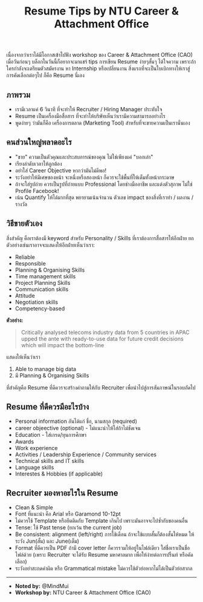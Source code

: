 ﻿---
layout: post
title: Resume Tips by NTU Career & Attachment Office
---

เนื่องจากว่าเราได้มีโอกาสเข้าไปฟัง workshop ของ Career & Attachment Office (CAO) เมื่อวันก่อนๆ บล็อกในวันนี้ก็อยากจะมาแชร์ tips การเขียน Resume ง่ายๆสั้นๆ ได้ใจความ เพราะถ้าใครกำลังจะเตรียมตัวสมัครงาน หา Internship หรือเปลี่ยนงาน สิ่งแรกที่จะเป็นใบเบิกทางให้เราสู่การคัดเลือกต่อๆไป ก็คือ Resume นี่เอง

ภาพรวม
------
- เรามีเวลาแค่ 6 วินาที ที่จะทำให้ Recruiter / Hiring Manager ประทับใจ
- Resume เป็นเครื่องมือสื่อสาร ที่จะทำให้บริษัทเห็นว่าเรามีความสามารถอย่างไร
- พูดง่ายๆ ว่ามันก็คือ เครื่องการตลาด (Marketing Tool) สำหรับที่จะขายความเป็นเรานั่นเอง

คนส่วนใหญ่พลาดอะไร
-----------------
- "ขาย" ความเป็นตัวคุณและประสบการณ์ของคุณ ไม่ใช่เพียงแค่ "บอกเล่า"
- เรียงลำดับเวลาให้ถูกต้อง
- อย่าใส่ Career Objective หากว่ามันไม่ดีพอ!
- ระวังอย่าให้มีเศษของหน้า จะหนึ่งหรือสองหน้า ก็ควรจะใช้พื้นที่ให้เต็มทั้งหน้ากระดาษ
- ถ้าจะใส่รูปถ่าย ควรเป็นรูปที่ถ่ายแบบ Professional โดยช่างมืออาชีพ และแต่งตัวสุภาพ ไม่ใช่ Profile Facebook!
- เน้น Quantify ให้ได้มากที่สุด พยายามเน้นจำนวน ตัวเลข impact ของสิ่งที่เราทำ / ผลงาน / รางวัล

วิธีขายตัวเอง
-------------
สิ่งสำคัญ คือเราต้องมี keyword สำหรับ Personality / Skills ที่เราต้องการสื่อสารให้อีกฝ่าย ยกตัวอย่างเช่นเราอาจจะแสดงให้อีกฝ่ายเห็นว่าเรา:

- Reliable
- Responsible
- Planning & Organising Skills
- Time management skills
- Project Planning Skills
- Communication skills
- Attitude
- Negotiation skills
- Competency-based

**ตัวอย่าง:**
> Critically analysed telecoms industry data from 5 countries in APAC upped the ante with ready-to-use data for future credit decisions which will impact the bottom-line

แสดงให้เห็นว่าเรา

1. Able to manage big data
2. มี Planning & Organising Skills

ที่สำคัญคือ Resume ที่ดีควรจะสร้างคำถามให้กับ Recruiter เพื่อนำไปสู่การสัมภาษณ์ในรอบถัดไป

Resume ที่ดีควรมีอะไรบ้าง
------------------------
- Personal information อันได้แก่ ชื่อ, นามสกุล (required)
- career objeective (optional) - ไม่แนะนำให้ใส่ถ้าไม่ชัดเจน
- Education - ใส่เกรด/ทุนการศึกษา
- Awards
- Work experience
- Activities / Leadership Experience / Community services
- Technical skills and IT skills
- Language skills
- Interestes & Hobbies (if applicable)

Recruiter มองหาอะไรใน Resume
----------------------------
- Clean & Simple
- Font ที่แนะนำ คือ Arial หรือ Garamond 10-12pt
- ไม่ควรใช้ Template หรือยึดติดกับ Template เกินไป เพราะมันอาจจะไปซ้ำกับของคนอื่น
- Tense: ใช้ Past tense (ยกเว้น the current job)
- Be consistent: alignment (left/right) การใช้เดือน ถ้าจะใช้แบบสั้นก็ต้องสั้นให้หมด ให้ระวัง Jun(สั้น) และ June(เต็ม)
- Format ที่ดีควรเป็น PDF ถ้ามี cover letter ก็ควรรวมให้อยู่ในไฟล์เดียว ใส่ชื่อเราเป็นชื่อไฟล์ด้วย (เพราะ Recruiter จะได้รับ Resume มหาศาลมาก เพื่อให้ง่ายต่อการปริ้นท์ หรือคัดเลือก)
- ระวังอย่าสะกดคำผิด หรือ Grammatical mistake ไม่ควรใช้ตัวย่อหากไม่ได้เป็นตัวย่อสากล

----
* __Noted by:__ @MindMui
* __Workshop by:__ NTU Career & Attachment Office (CAO)

